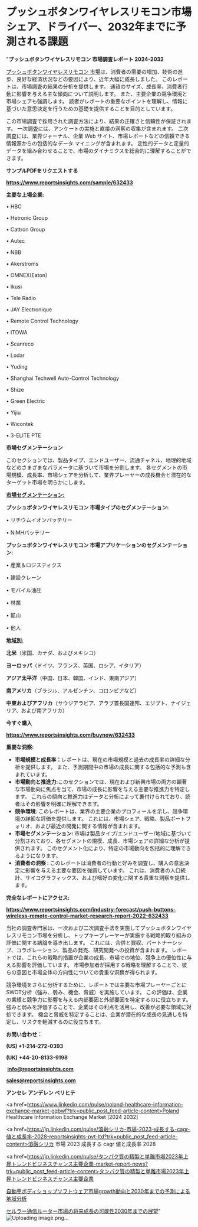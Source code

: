 # プッシュボタンワ​​イヤレスリモコン市場シェア、ドライバー、2032年までに予測される課題

"<strong>プッシュボタンワ​​イヤレスリモコン 市場調査レポート 2024-2032</strong>

<a href=https://www.reportsinsights.com/sample/632433>プッシュボタンワ​​イヤレスリモコン 市場</a>は、消費者の需要の増加、技術の進歩、良好な経済状況などの要因により、近年大幅に成長しました。 このレポートは、市場調査の結果の分析を提供します。 通貨のサイズ、成長率、消費者行動に影響を与える主な傾向について説明します。 また、主要企業の競争環境と市場シェアも強調します。 読者がレポートの重要なポイントを理解し、情報に基づいた意思決定を行うための基礎を提供することを目的としています。

この市場調査で採用された調査方法により、結果の正確さと信頼性が保証されます。 一次調査には、アンケートの実施と直接の洞察の収集が含まれます。 二次調査には、業界ジャーナル、企業 Web サイト、市場レポートなどの信頼できる情報源からの包括的なデータ マイニングが含まれます。 定性的データと定量的データを組み合わせることで、市場のダイナミクスを総合的に理解することができます。

<strong><b>サンプルPDFをリクエストする</b></strong>

<a href=https://www.reportsinsights.com/sample/632433><strong><u>https://www.reportsinsights.com/sample/632433</u></strong></a>

<strong>主要な上場企業:</strong>

• HBC

• Hetronic Group

• Cattron Group

• Autec

• NBB

• Akerstroms

• OMNEX(Eaton)

• Ikusi

• Tele Radio

• JAY Electronique

• Remote Control Technology

• ITOWA

• Scanreco

• Lodar

• Yuding

• Shanghai Techwell Auto-Control Technology

• Shize

• Green Electric

• Yijiu

• Wicontek

• 3-ELITE PTE

<strong>市場セグメンテーション</strong>

このセクションでは、製品タイプ、エンドユーザー、流通チャネル、地理的地域などのさまざまなパラメータに基づいて市場を分割します。 各セグメントの市場規模、成長率、市場シェアを分析して、業界プレーヤーの成長機会と潜在的なターゲット市場を明らかにします。

<strong><u>市場セグメンテーション</u></strong><strong><u>:</u></strong>

<strong>プッシュボタンワ​​イヤレスリモコン 市場タイプのセグメンテーション:</strong>

• リチウムイオンバッテリー

• NiMHバッテリー

<strong>プッシュボタンワ​​イヤレスリモコン 市場アプリケーションのセグメンテーション:</strong>

• 産業＆ロジスティクス

• 建設クレーン

• モバイル油圧

• 林業

• 鉱山

• 他人

<strong><u>地域別</u></strong><strong><u>:</u></strong>

<strong>北米</strong>（米国、カナダ、およびメキシコ）

<strong>ヨーロッパ</strong>（ドイツ、フランス、英国、ロシア、イタリア）

<strong>アジア太平洋</strong>（中国、日本、韓国、インド、東南アジア）

<strong>南アメリカ</strong>（ブラジル、アルゼンチン、コロンビアなど）

<strong>中東およびアフリカ</strong>（サウジアラビア、アラブ首長国連邦、エジプト、ナイジェリア、および南アフリカ）

<strong>今すぐ購入</strong>

<a href=https://www.reportsinsights.com/buynow/632433><strong><u>https://www.reportsinsights.com/buynow/632433</u></strong></a>

<strong>重要な洞察:</strong>
<ul>
  <li><strong>市場規模と成長率：</strong>レポートは、現在の市場規模と過去の成長率の詳細な分析を提供します。 また、予測期間中の市場の成長に関する包括的な予測も含まれています。</li>
  <li><strong>市場動向と推進力:</strong>このセクションでは、現在および新興市場の両方の顕著な市場動向に焦点を当て、市場の成長に影響を与える主要な推進力を特定します。 これらの傾向と推進力はデータと分析によって裏付けられており、読者はその影響を明確に理解できます。</li>
  <li><strong>競争環境</strong>: このレポートは、業界の主要企業のプロフィールを示し、競争環境の詳細な評価を提供します。 これには、市場シェア、戦略、製品ポートフォリオ、および最近の開発に関する情報が含まれます。</li>
  <li><strong>市場セグメンテーション: </strong>市場は製品タイプ/エンドユーザー/地域に基づいて分割されており、各セグメントの規模、成長、市場シェアの詳細な分析が提供されます。 このセグメント化により、特定の市場動向を包括的に理解できるようになります。</li>
  <li><strong>消費者の洞察 : </strong>このレポートは消費者の行動と好みを調査し、購入の意思決定に影響を与える主要な要因を強調しています。 これは、消費者の人口統計、サイコグラフィックス、および嗜好の変化に関する貴重な洞察を提供します。</li>
</ul>
<strong>完全なレポートにアクセス:</strong>

<a href=https://www.reportsinsights.com/industry-forecast/push-buttons-wireless-remote-control-market-research-report-2022-632433><strong><u><b>https://www.reportsinsights.com/industry-forecast/push-buttons-wireless-remote-control-market-research-report-2022-632433</b></u></strong></a>

当社の調査専門家は、一次および二次調査手法を実施してプッシュボタンワ​​イヤレスリモコン市場を分析し、トップキープレーヤーが実施する戦略的取り組みの評価に関する結論を導き出します。 これには、合併と買収、パートナーシップ、コラボレーション、製品の発売、研究開発への投資が含まれます。 レポートでは、これらの戦略的措置が企業の成長、市場での地位、競争上の優位性に与える影響を評価しています。 市場参加者が採用する戦略を理解することで、彼らの意図と市場全体の方向性についての貴重な洞察が得られます。

競争環境をさらに分析するために、レポートでは主要な市場プレーヤーごとにSWOT分析（強み、弱み、機会、脅威）を実施しています。 この評価は、企業の業績と競争力に影響を与える内部要因と外部要因を特定するのに役立ちます。 強みと弱みを評価することで、企業はその利点を活用し、改善が必要な領域に対処できます。 機会と脅威を特定することは、企業が潜在的な成長の見通しを特定し、リスクを軽減するのに役立ちます。

<strong>お問い合わせ：</strong>

<strong>(US) +1-214-272-0393</strong>

<strong>(UK) +44-20-8133-9198</strong>

<strong> </strong><a href=info@reportsinsights.com><strong><u>info@reportsinsights.com</u></strong></a>

<a href=sales@reportsinsights.com><strong><u>sales@reportsinsights.com</u></strong></a>

<strong>アンセレ アンデレン ベリヒテ</strong>

<a href=https://www.linkedin.com/pulse/poland-healthcare-information-exchange-market-gqbwf?trk=public_post_feed-article-content>Poland Healthcare Information Exchange Market [2024 2032]</a>

<a href=https://jp.linkedin.com/pulse/溶融シリカ-市場-2023-成長する-cagr-値と成長率-2028-reportsinsights-pvt-ltd?trk=public_post_feed-article-content>溶融シリカ 市場 2023 成長する cagr 値と成長率 2028</a>

<a href=https://jp.linkedin.com/pulse/タンパク質の精製と単離市場2023年上昇トレンドビジネスチャンス主要企業-market-report-news?trk=public_post_feed-article-content>タンパク質の精製と単離市場2023年上昇トレンドビジネスチャンス主要企業</a>

<a href=https://www.linkedin.com/pulse/自動車ボディショップソフトウェア市場growth動向と2030年までの予測による地域分析-healthscope-news-245-sguhf/>自動車ボディショップソフトウェア市場growth動向と2030年までの予測による地域分析</a>

<a href=https://www.linkedin.com/pulse/セルラー通信ルーター市場の将来成長の可能性2030年までの展望-community-market-research-moppf/>セルラー通信ルーター市場の将来成長の可能性2030年までの展望</a>"
![Uploading image.png…]()
